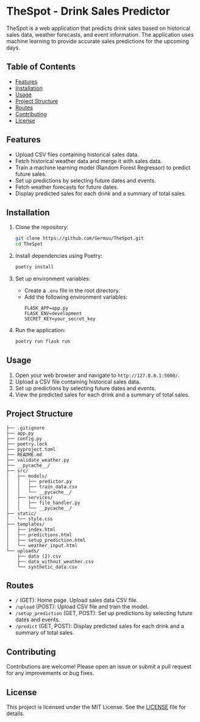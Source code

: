 # TheSpot - Drink Sales Predictor

TheSpot is a web application that predicts drink sales based on historical sales data, weather forecasts, and event information. The application uses machine learning to provide accurate sales predictions for the upcoming days.

## Table of Contents

- [Features](#features)
- [Installation](#installation)
- [Usage](#usage)
- [Project Structure](#project-structure)
- [Routes](#routes)
- [Contributing](#contributing)
- [License](#license)

## Features

- Upload CSV files containing historical sales data.
- Fetch historical weather data and merge it with sales data.
- Train a machine learning model (Random Forest Regressor) to predict future sales.
- Set up predictions by selecting future dates and events.
- Fetch weather forecasts for future dates.
- Display predicted sales for each drink and a summary of total sales.

## Installation

1. Clone the repository:
    ```sh
    git clone https://github.com/Germuu/TheSpot.git
    cd TheSpot
    ```

2. Install dependencies using Poetry:
    ```sh
    poetry install
    ```

3. Set up environment variables:
    - Create a `.env` file in the root directory.
    - Add the following environment variables:
        ```
        FLASK_APP=app.py
        FLASK_ENV=development
        SECRET_KEY=your_secret_key
        ```

4. Run the application:
    ```sh
    poetry run flask run
    ```

## Usage

1. Open your web browser and navigate to `http://127.0.0.1:5000/`.
2. Upload a CSV file containing historical sales data.
3. Set up predictions by selecting future dates and events.
4. View the predicted sales for each drink and a summary of total sales.

## Project Structure

```
├── .gitignore
├── app.py
├── config.py
├── poetry.lock
├── pyproject.toml
├── README.md
├── validate_weather.py
├── __pycache__/
├── src/
│   ├── models/
│   │   ├── predictor.py
│   │   ├── train_data.csv
│   │   └── __pycache__/
│   ├── services/
│   │   ├── file_handler.py
│   │   └── __pycache__/
├── static/
│   └── style.css
├── templates/
│   ├── index.html
│   ├── predictions.html
│   ├── setup_prediction.html
│   └── weather_input.html
└── uploads/
    ├── data (2).csv
    ├── data_without_weather.csv
    └── synthetic_data.csv
```

## Routes

- `/` (GET): Home page. Upload sales data CSV file.
- `/upload` (POST): Upload CSV file and train the model.
- `/setup_prediction` (GET, POST): Set up predictions by selecting future dates and events.
- `/predict` (GET, POST): Display predicted sales for each drink and a summary of total sales.

## Contributing

Contributions are welcome! Please open an issue or submit a pull request for any improvements or bug fixes.

## License

This project is licensed under the MIT License. See the [LICENSE](LICENSE) file for details.